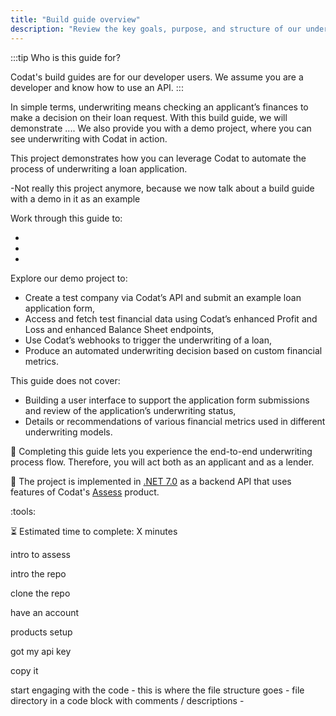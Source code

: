 ```yaml
---
title: "Build guide overview"
description: "Review the key goals, purpose, and structure of our underwriting build guide"
---
```


:::tip Who is this guide for?

Codat's build guides are for our developer users. We assume you are a developer and know how to use an API.
:::

In simple terms, underwriting means checking an applicant’s finances to make a decision on their loan request. With this build guide, we will demonstrate .... 
We also provide you with a demo project, where you can see underwriting with Codat in action. 



This project demonstrates how you can leverage Codat to automate the process of underwriting a loan application. 

-Not really this project anymore, because we now talk about a build guide with a demo in it as an example

Work through this guide to:

- 
- 
- 

Explore our demo project to:

- Create a test company via Codat’s API and submit an example loan application form,
- Access and fetch test financial data using Codat’s enhanced Profit and Loss and enhanced Balance Sheet endpoints,
- Use Codat’s webhooks to trigger the underwriting of a loan,
- Produce an automated underwriting decision based on custom financial metrics. 

This guide does not cover: 

- Building a user interface to support the application form submissions and review of the application’s underwriting status,
- Details or recommendations of various financial metrics used in different underwriting models.

:dart: Completing this guide lets you experience the end-to-end underwriting process flow. Therefore, you will act both as an applicant and as a lender.

:hammer: The project is implemented in [.NET 7.0](https://dotnet.microsoft.com/en-us/download/dotnet/7.0) as a backend API that uses features of Codat's [Assess](/assess/overview) product.

:tools:

:hourglass_flowing_sand: Estimated time to complete: X minutes

intro to assess

intro the repo 

clone the repo

have an account

products setup

got my api key

copy it

start engaging with the code - this is where the file structure goes - file directory in a code block with comments / descriptions -